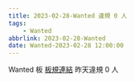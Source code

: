```yaml
---
title: 2023-02-28-Wanted 違規 0 人
tags:
    - Wanted
abbrlink: 2023-02-28-Wanted
date: Wanted-2023-02-28 12:00:00
---
```

Wanted 板 [板規連結](https://www.ptt.cc/bbs/Wanted/M.1608829773.A.D3B.html)
昨天違規 0 人
